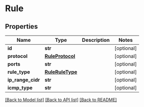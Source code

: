 # Rule

## Properties
Name | Type | Description | Notes
------------ | ------------- | ------------- | -------------
**id** | **str** |  | [optional] 
**protocol** | [**RuleProtocol**](RuleProtocol.md) |  | [optional] 
**ports** | **str** |  | [optional] 
**rule_type** | [**RuleRuleType**](RuleRuleType.md) |  | [optional] 
**ip_range_cidr** | **str** |  | [optional] 
**icmp_type** | **str** |  | [optional] 

[[Back to Model list]](../README.md#documentation-for-models) [[Back to API list]](../README.md#documentation-for-api-endpoints) [[Back to README]](../README.md)


